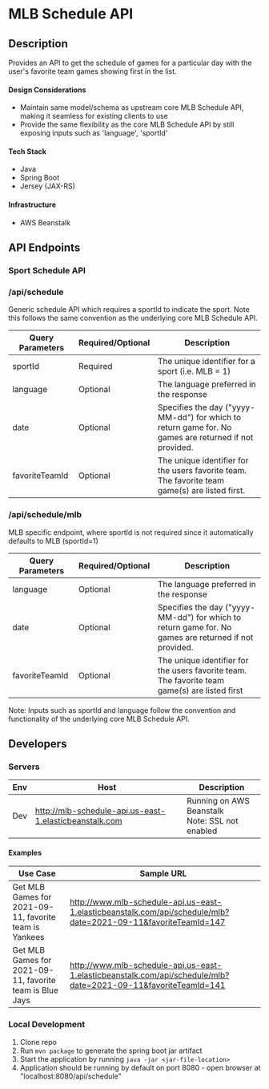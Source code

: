 # MLB Schedule API

## Description
Provides an API to get the schedule of games for a particular day with the user's favorite team
games showing first in the list.

#### Design Considerations
- Maintain same model/schema as upstream core MLB Schedule API, making it seamless for existing clients to use
- Provide the same flexibility as the core MLB Schedule API by still exposing inputs such as 'language', 'sportId'

#### Tech Stack
- Java
- Spring Boot
- Jersey (JAX-RS)

#### Infrastructure
- AWS Beanstalk

## API Endpoints

### Sport Schedule API
### /api/schedule
Generic schedule API which requires a sportId to indicate the sport. Note this follows the same convention
as the underlying core MLB Schedule API.

| Query Parameters | Required/Optional | Description                                                                                           |
|------------------|-------------------|-------------------------------------------------------------------------------------------------------|
| sportId          | Required          | The unique identifier for a sport (i.e. MLB = 1)                                                      |
| language         | Optional          | The language preferred in the response                                                                |
| date             | Optional          | Specifies the day ("yyyy-MM-dd") for which to return game for. No games are returned if not provided. |
| favoriteTeamId   | Optional          | The unique identifier for the users favorite team. The favorite team game(s) are listed first.        |

### /api/schedule/mlb 
MLB specific endpoint, where sportId is not required since it automatically defaults to MLB (sportId=1)

| Query Parameters | Required/Optional | Description                                                                                           |
|------------------|-------------------|-------------------------------------------------------------------------------------------------------|
| language         | Optional          | The language preferred in the response                                                                |
| date             | Optional          | Specifies the day ("yyyy-MM-dd") for which to return game for. No games are returned if not provided. |
| favoriteTeamId   | Optional          | The unique identifier for the users favorite team. The favorite team game(s) are listed first         |

Note: Inputs such as sportId and language follow the convention and functionality of the underlying
core MLB Schedule API.


## Developers
### Servers
| Env | Host                                                   | Description                                         |
|-----|--------------------------------------------------------|-----------------------------------------------------|
| Dev | http://mlb-schedule-api.us-east-1.elasticbeanstalk.com | Running on AWS Beanstalk<br/> Note: SSL not enabled |

#### Examples
| Use Case                                                 | Sample URL                                                                                                     |
|----------------------------------------------------------|----------------------------------------------------------------------------------------------------------------|
| Get MLB Games for 2021-09-11, favorite team is Yankees   | http://www.mlb-schedule-api.us-east-1.elasticbeanstalk.com/api/schedule/mlb?date=2021-09-11&favoriteTeamId=147 |
| Get MLB Games for 2021-09-11, favorite team is Blue Jays | http://www.mlb-schedule-api.us-east-1.elasticbeanstalk.com/api/schedule/mlb?date=2021-09-11&favoriteTeamId=141 |

### Local Development

1. Clone repo
2. Run `mvn package` to generate the spring boot jar artifact
3. Start the application by running `java -jar <jar-file-location>`
4. Application should be running by default on port 8080 - open browser at "localhost:8080/api/schedule"